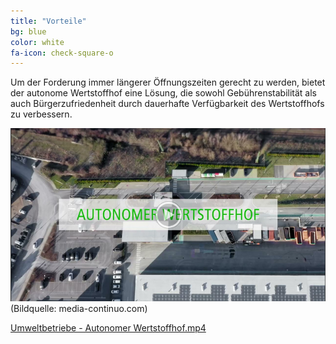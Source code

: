 ```yaml
---
title: "Vorteile"
bg: blue
color: white
fa-icon: check-square-o
---
```

<!--
#### Vorteile
-->

Um der Forderung immer längerer Öffnungszeiten gerecht zu werden, bietet der autonome Wertstoffhof eine Lösung, die sowohl Gebührenstabilität als auch Bürgerzufriedenheit durch dauerhafte Verfügbarkeit des Wertstoffhofs zu verbessern.

[![Umweltbetriebe - Autonomer Wertstoffhof](img/20240119145212.png)](https://drive.google.com/file/d/1gevxmWaMJE0Kyz2AVImeIs8Tgq-52dWS/view)
(Bildquelle: media-continuo.com)

[Umweltbetriebe - Autonomer Wertstoffhof.mp4](https://drive.google.com/file/d/1gevxmWaMJE0Kyz2AVImeIs8Tgq-52dWS/view?usp=sharing)
